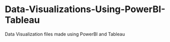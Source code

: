 # Data-Visualizations-Using-PowerBI-Tableau
 Data Visualization files made using PowerBI and Tableau
